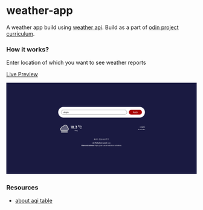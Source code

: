 # weather-app

A weather app build using [weather api](https://www.weatherapi.com/). Build as a part of [odin project curriculum](https://www.theodinproject.com/lessons/node-path-javascript-weather-app).

### How it works? 
Enter location of which you want to see weather reports

[Live Preview](https://akanksha493.github.io/weather-app/)

![](weather-app.png)


### Resources
- [about aqi table](https://uk-air.defra.gov.uk/air-pollution/daqi)